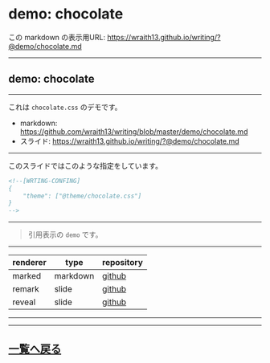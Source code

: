# demo:  chocolate

<!--[NOWRITING]-->
<link rel="canonical" href="https://wraith13.github.io/writing/?@demo/chocolate.md" />
この markdown の表示用URL: <a rel="canonical" href="https://wraith13.github.io/writing/?@demo/chocolate.md">https://wraith13.github.io/writing/?@demo/chocolate.md</a>
<!--[/NOWRITING]-->
<!--[WRTING-CONFING]
{
    "renderer": "remark",
    "theme": ["@theme/chocolate.css"]
}
-->
<!--
class: center, middle
-->

---

<!--
layout: true
-->

## demo: chocolate

---

これは `chocolate.css` のデモです。

- markdown: <https://github.com/wraith13/writing/blob/master/demo/chocolate.md>
- スライド: <https://wraith13.github.io/writing/?@demo/chocolate.md>

---

このスライドではこのような指定をしています。

```HTML
<!--[WRTING-CONFING]
{
    "theme": ["@theme/chocolate.css"]
}
-->
```

---

> 引用表示の `demo` です。

---

| renderer | type     | repository                                      |
| -------- | -------- | ----------------------------------------------- |
| marked   | markdown | [github](https://github.com/markedjs/marked)    |
| remark   | slide    | [github](https://github.com/gnab/remark)        |
| reveal   | slide    | [github](https://github.com/hakimel/reveal.js/) |

---

<!--
layout: true
-->

---

<!--
class: center, middle
-->

## [一覧へ戻る](index.md)
